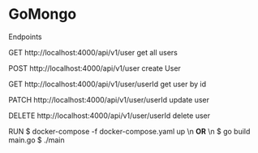 # GoMongo


Endpoints

GET http://localhost:4000/api/v1/user get all users

POST http://localhost:4000/api/v1/user create User

GET http://localhost:4000/api/v1/user/userId get user by id

PATCH http://localhost:4000/api/v1/user/userId update user

DELETE http://localhost:4000/api/v1/user/userId delete user


RUN 
$ docker-compose -f docker-compose.yaml up \n
<b>OR</b> \n 
$ go build main.go
$ ./main

